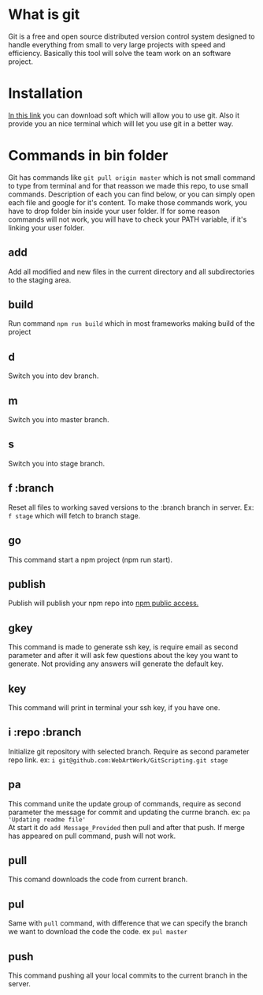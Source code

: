 # What is git
Git is a free and open source distributed version control system designed to handle everything from small to very large projects with speed and efficiency. Basically this tool will solve the team work on an software project.

# Installation
[In this link](https://git-scm.com) you can download soft which will allow you to use git. Also it provide you an nice terminal which will let you use git in a better way.

# Commands in bin folder
Git has commands like `git pull origin master` which is not small command to type from terminal and for that reasson we made this repo, to use small commands. Description of each you can find below, or you can simply open each file and google for it's content. To make those commands work, you have to drop folder bin inside your user folder. If for some reason commands will not work, you will have to check your PATH variable, if it's linking your user folder.

## add
Add all modified and new files in the current directory and all subdirectories to the staging area.

## build
Run command `npm run build` which in most frameworks making build of the project

## d
Switch you into dev branch.

## m
Switch you into master branch.

## s
Switch you into stage branch.

## f :branch
Reset all files to working saved versions to the :branch branch in server. Ex: `f stage` which will fetch to branch stage.

## go
This command start a npm project (npm run start).

## publish
Publish will publish your npm repo into [npm public access. ](https://www.npmjs.com)

## gkey
This command is made to generate ssh key, is require email as second parameter and after it will ask few questions about the key you want to generate. Not providing any answers will generate the default key.

## key
This command will print in terminal your ssh key, if you have one.

## i :repo :branch
Initialize git repository with selected branch. Require as second parameter repo link. ex: `i git@github.com:WebArtWork/GitScripting.git stage`

## pa
This command unite the update group of commands, require as second parameter the message for commit and updating the currne branch. ex: `pa 'Updating readme file'`<br>
At start it do `add Message_Provided` then pull and after that push. If merge has appeared on pull command, push will not work.

## pull
This comand downloads the code from current branch.

## pul
Same with `pull` command, with difference that we can specify the branch we want to download the code the code. ex `pul master`

## push
This command pushing all your local commits to the current branch in the server.